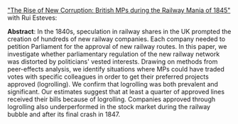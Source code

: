 ["The Rise of New Corruption: British MPs during the Railway Mania of 1845"](http://cepr.org/active/publications/discussion_papers/dp.php?dpno=12182) with Rui Esteves:

__Abstract__: In the 1840s, speculation in railway shares in the UK prompted the creation of hundreds of new railway companies. Each company needed to petition Parliament for the approval of new railway routes. In this paper, we investigate whether parliamentary regulation of the new railway network was distorted by politicians' vested interests. Drawing on methods from peer-effects analysis, we identify situations where MPs could have traded votes with specific colleagues in order to get their preferred projects approved (logrolling). We confirm that logrolling was both prevalent and significant. Our estimates suggest that at least a quarter of approved lines received their bills because of logrolling. Companies approved through logrolling also underperformed in the stock market during the railway bubble and after its final crash in 1847.


